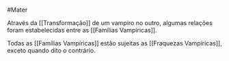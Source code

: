 #Mater 

Através da [[Transformação]] de um vampiro no outro, algumas relações foram estabelecidas entre as [[Famílias Vampíricas]].

Todas as [[Famílias Vampíricas]] estão sujeitas as [[Fraquezas Vampíricas]], exceto quando dito o contrário.
